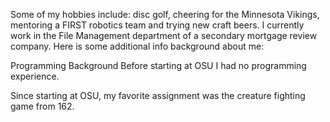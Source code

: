 Some of my hobbies include: disc golf, cheering for the Minnesota Vikings, mentoring a FIRST robotics team and trying new craft beers.
I currently work in the File Management department of a secondary mortgage review company.
Here is some additional info background about me:

Programming Background
Before starting at OSU I had no programming experience.

Since starting at OSU, my favorite assignment was the creature fighting game from 162.